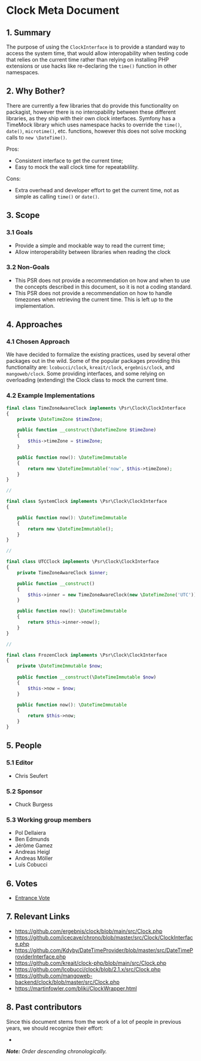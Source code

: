 # Clock Meta Document

## 1. Summary

The purpose of using the `ClockInterface` is to provide a standard way to access the system 
time, that would allow interopability when testing code that relies on the current time 
rather than relying on installing PHP extensions or use hacks like re-declaring the `time()`
function in other namespaces. 

## 2. Why Bother?

There are currently a few libraries that do provide this functionality on packagist, however 
there is no interopability between these different libraries, as they ship with their own 
clock interfaces. Symfony has a TimeMock library which uses namespace hacks to override the 
`time()`, `date()`, `microtime()`, etc. functions, however this does not solve mocking calls to 
`new \DateTime()`.

Pros:

* Consistent interface to get the current time;
* Easy to mock the wall clock time for repeatablility.

Cons:

* Extra overhead and developer effort to get the current time, not as simple as
calling `time()` or `date()`.

## 3. Scope

### 3.1 Goals

* Provide a simple and mockable way to read the current time;
* Allow interoperability between libraries when reading the clock

### 3.2 Non-Goals

* This PSR does not provide a recommendation on how and when to use the concepts
  described in this document, so it is not a coding standard.
* This PSR does not provide a recommendation on how to handle timezones when 
  retrieving the current time. This is left up to the implementation.

## 4. Approaches

### 4.1 Chosen Approach

We have decided to formalize the existing practices, used by several other packages
out in the wild. Some of the popular packages providing this functionality are: 
`lcobucci/clock`, `kreait/clock`, `ergebnis/clock`, and `mangoweb/clock`. Some providing
interfaces, and some relying on overloading (extending) the Clock class to mock the
current time.


### 4.2 Example Implementations

```php
final class TimeZoneAwareClock implements \Psr\Clock\ClockInterface
{
    private \DateTimeZone $timeZone;

    public function __construct(\DateTimeZone $timeZone)
    {
        $this->timeZone = $timeZone;
    }

    public function now(): \DateTimeImmutable
    {
        return new \DateTimeImmutable('now', $this->timeZone);
    }
}

//

final class SystemClock implements \Psr\Clock\ClockInterface
{

    public function now(): \DateTimeImmutable
    {
        return new \DateTimeImmutable();
    }
}

//

final class UTCClock implements \Psr\Clock\ClockInterface
{
    private TimeZoneAwareClock $inner;

    public function __construct()
    {
        $this->inner = new TimeZoneAwareClock(new \DateTimeZone('UTC'));
    }

    public function now(): \DateTimeImmutable
    {
        return $this->inner->now();
    }
}

//

final class FrozenClock implements \Psr\Clock\ClockInterface
{
    private \DateTimeImmutable $now;
    
    public function __construct(\DateTimeImmutable $now)
    {
        $this->now = $now;
    }

    public function now(): \DateTimeImmutable
    {
        return $this->now;
    }
}
```

## 5. People

### 5.1 Editor

 * Chris Seufert

### 5.2 Sponsor

 * Chuck Burgess

### 5.3 Working group members

 * Pol Dellaiera
 * Ben Edmunds
 * Jérôme Gamez
 * Andreas Heigl
 * Andreas Möller
 * Luís Cobucci

## 6. Votes

* [Entrance Vote](https://groups.google.com/g/php-fig/c/hIKqd0an-GI)

## 7. Relevant Links

* https://github.com/ergebnis/clock/blob/main/src/Clock.php
* https://github.com/icecave/chrono/blob/master/src/Clock/ClockInterface.php
* https://github.com/Kdyby/DateTimeProvider/blob/master/src/DateTimeProviderInterface.php
* https://github.com/kreait/clock-php/blob/main/src/Clock.php
* https://github.com/lcobucci/clock/blob/2.1.x/src/Clock.php
* https://github.com/mangoweb-backend/clock/blob/master/src/Clock.php
* https://martinfowler.com/bliki/ClockWrapper.html

## 8. Past contributors

Since this document stems from the work of a lot of people in previous years, we should recognize their effort:

 * 
_**Note:** Order descending chronologically._
